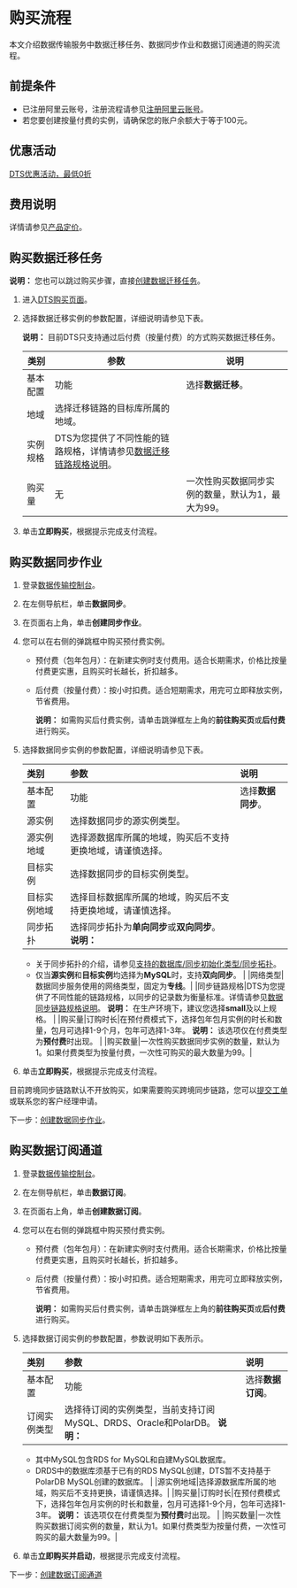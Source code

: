 # 购买流程

本文介绍数据传输服务中数据迁移任务、数据同步作业和数据订阅通道的购买流程。

## 前提条件

-   已注册阿里云账号，注册流程请参见[注册阿里云账号](https://help.aliyun.com/knowledge_detail/37195.html)。
-   若您要创建按量付费的实例，请确保您的账户余额大于等于100元。

## 优惠活动

[DTS优惠活动，最低0折](/cn.zh-CN/产品定价/产品定价.md)

## 费用说明

详情请参见[产品定价](/cn.zh-CN/产品定价/产品定价.md)。

## 购买数据迁移任务

**说明：** 您也可以跳过购买步骤，直接[创建数据迁移任务](/cn.zh-CN/快速入门/简易配置示例/创建数据迁移任务.md)。

1.  进入[DTS购买页面](https://common-buy.aliyun.com/?commodityCode=dtspost#/buy)。
2.  选择数据迁移实例的参数配置，详细说明请参见下表。

    **说明：** 目前DTS只支持通过后付费（按量付费）的方式购买数据迁移任务。

    |类别|参数|说明|
    |--|--|--|
    |基本配置|功能|选择**数据迁移**。|
    |地域|选择迁移链路的目标库所属的地域。|
    |实例规格|DTS为您提供了不同性能的链路规格，详情请参见[数据迁移链路规格说明](/cn.zh-CN/产品简介/规格说明/数据迁移链路规格说明.md)。|
    |购买量|无|一次性购买数据同步实例的数量，默认为1，最大为99。|

3.  单击**立即购买**，根据提示完成支付流程。

## 购买数据同步作业

1.  登录[数据传输控制台](https://dts.console.aliyun.com/)。
2.  在左侧导航栏，单击**数据同步**。
3.  在页面右上角，单击**创建同步作业**。
4.  您可以在右侧的弹跳框中购买预付费实例。
    -   预付费（包年包月）：在新建实例时支付费用。适合长期需求，价格比按量付费更实惠，且购买时长越长，折扣越多。
    -   后付费（按量付费）：按小时扣费。适合短期需求，用完可立即释放实例，节省费用。

        **说明：** 如需购买后付费实例，请单击跳弹框左上角的**前往购买页**或**后付费**进行购买。

5.  选择数据同步实例的参数配置，详细说明请参见下表。

    |类别|参数|说明|
    |:-|:-|:-|
    |基本配置|功能|选择**数据同步**。|
    |源实例|选择数据同步的源实例类型。|
    |源实例地域|选择源数据库所属的地域，购买后不支持更换地域，请谨慎选择。|
    |目标实例|选择数据同步的目标实例类型。|
    |目标实例地域|选择目标数据库所属的地域，购买后不支持更换地域，请谨慎选择。|
    |同步拓扑|选择同步拓扑为**单向同步**或**双向同步**。 **说明：**

    -   关于同步拓扑的介绍，请参见[支持的数据库/同步初始化类型/同步拓扑](/cn.zh-CN/产品简介/功能特性/数据同步.md)。
    -   仅当**源实例**和**目标实例**均选择为**MySQL**时，支持**双向同步**。 |
    |网络类型|数据同步服务使用的网络类型，固定为**专线**。|
    |同步链路规格|DTS为您提供了不同性能的链路规格，以同步的记录数为衡量标准。详情请参见[数据同步链路规格说明](/cn.zh-CN/产品简介/规格说明/数据同步链路规格说明.md)。 **说明：** 在生产环境下，建议您选择**small**及以上规格。 |
    |购买量|订购时长|在预付费模式下，选择包年包月实例的时长和数量，包月可选择1-9个月，包年可选择1-3年。 **说明：** 该选项仅在付费类型为**预付费**时出现。 |
    |购买数量|一次性购买数据同步实例的数量，默认为1。如果付费类型为按量付费，一次性可购买的最大数量为99。|

6.  单击**立即购买**，根据提示完成支付流程。

目前跨境同步链路默认不开放购买，如果需要购买跨境同步链路，您可以[提交工单](https://workorder.console.aliyun.com/console.htm#/ticket/add?productCode=dts)或联系您的客户经理申请。

下一步：[创建数据同步作业](/cn.zh-CN/快速入门/简易配置示例/创建数据同步作业.md)。

## 购买数据订阅通道

1.  登录[数据传输控制台](https://dts.console.aliyun.com/)。
2.  在左侧导航栏，单击**数据订阅**。
3.  在页面右上角，单击**创建数据订阅**。
4.  您可以在右侧的弹跳框中购买预付费实例。
    -   预付费（包年包月）：在新建实例时支付费用。适合长期需求，价格比按量付费更实惠，且购买时长越长，折扣越多。
    -   后付费（按量付费）：按小时扣费。适合短期需求，用完可立即释放实例，节省费用。

        **说明：** 如需购买后付费实例，请单击跳弹框左上角的**前往购买页**或**后付费**进行购买。

5.  选择数据订阅实例的参数配置，参数说明如下表所示。

    |类别|参数|说明|
    |:-|:-|:-|
    |基本配置|功能|选择**数据订阅**。|
    |订阅实例类型|选择待订阅的实例类型，当前支持订阅MySQL、DRDS、Oracle和PolarDB。 **说明：**

    -   其中MySQL包含RDS for MySQL和自建MySQL数据库。
    -   DRDS中的数据库须基于已有的RDS MySQL创建，DTS暂不支持基于PolarDB MySQL创建的数据库。 |
    |源实例地域|选择源数据库所属的地域，购买后不支持更换，请谨慎选择。|
    |购买量|订购时长|在预付费模式下，选择包年包月实例的时长和数量，包月可选择1-9个月，包年可选择1-3年。 **说明：** 该选项仅在付费类型为**预付费**时出现。 |
    |购买数量|一次性购买数据订阅实例的数量，默认为1。如果付费类型为按量付费，一次性可购买的最大数量为99。|

6.  单击**立即购买并启动**，根据提示完成支付流程。

下一步：[创建数据订阅通道](/cn.zh-CN/快速入门/简易配置示例/创建数据订阅通道.md)

